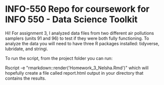 # INFO-550 Repo for coursework for INFO 550 - Data Science Toolkit 

Hi! For assignment 3, I analyzed data files from two different air pollutions samplers (units 91 and 96) to test if they were both fully functioning. 
To analyze the data you will need to have three R packages installed: tidyverse, lubridate, and stringi.

To run the script, from the project folder you can run:

Rscript -e "rmarkdown::render('Homework_3_Nelsha.Rmd')" which will hopefully create a file called report.html output in your directory that contains the results.
